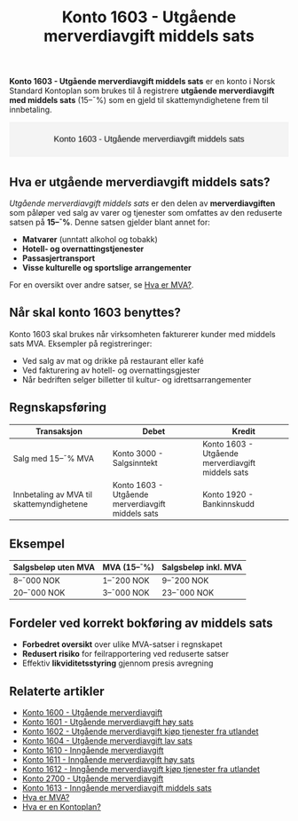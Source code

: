﻿---
title: "Konto 1603 - Utgående merverdiavgift middels sats"
seoTitle: "Konto 1603 | Utgående MVA middels sats | Kontoplan"
description: "Konto 1603 brukes til å registrere utgående merverdiavgift med middels sats (15 %) som gjeld frem til innbetaling. Les om satser, regler, bokføring og eksempler."
summary: "Konto 1603: utgående MVA med middels sats. Når kontoen brukes, og hvordan bokføre riktig."
---

**Konto 1603 - Utgående merverdiavgift middels sats** er en konto i Norsk Standard Kontoplan som brukes til å registrere **utgående merverdiavgift med middels sats** (15–¯%) som en gjeld til skattemyndighetene frem til innbetaling.

![Illustrasjon av konto 1603 utgående merverdiavgift middels sats](1603-utgaende-merverdiavgift-middels-sats-image.svg)

## Hva er utgående merverdiavgift middels sats?

*Utgående merverdiavgift middels sats* er den delen av **merverdiavgiften** som påløper ved salg av varer og tjenester som omfattes av den reduserte satsen på **15–¯%**. Denne satsen gjelder blant annet for:

* **Matvarer** (unntatt alkohol og tobakk)
* **Hotell- og overnattingstjenester**
* **Passasjertransport**
* **Visse kulturelle og sportslige arrangementer**

For en oversikt over andre satser, se [Hva er MVA?](/blogs/regnskap/hva-er-moms-mva "Hva er MVA? MVA-regnskapsføring og merverdiavgift").

## Når skal konto 1603 benyttes?

Konto 1603 skal brukes når virksomheten fakturerer kunder med middels sats MVA. Eksempler på registreringer:

* Ved salg av mat og drikke på restaurant eller kafé
* Ved fakturering av hotell- og overnattingsgjester
* Når bedriften selger billetter til kultur- og idrettsarrangementer

## Regnskapsføring

| Transaksjon                                    | Debet                                   | Kredit                                           |
|------------------------------------------------|-----------------------------------------|--------------------------------------------------|
| Salg med 15–¯% MVA                              | Konto 3000 - Salgsinntekt               | Konto 1603 - Utgående merverdiavgift middels sats |
| Innbetaling av MVA til skattemyndighetene      | Konto 1603 - Utgående merverdiavgift middels sats | Konto 1920 - Bankinnskudd                        |

## Eksempel

| Salgsbeløp uten MVA | MVA (15–¯%)  | Salgsbeløp inkl. MVA |
|---------------------|-------------|----------------------|
| 8–¯000 NOK           | 1–¯200 NOK   | 9–¯200 NOK            |
| 20–¯000 NOK          | 3–¯000 NOK   | 23–¯000 NOK           |

## Fordeler ved korrekt bokføring av middels sats

* **Forbedret oversikt** over ulike MVA-satser i regnskapet
* **Redusert risiko** for feilrapportering ved reduserte satser
* Effektiv **likviditetsstyring** gjennom presis avregning

## Relaterte artikler

* [Konto 1600 - Utgående merverdiavgift](/blogs/kontoplan/1600-utgaende-merverdiavgift "Konto 1600 - Utgående merverdiavgift")
* [Konto 1601 - Utgående merverdiavgift høy sats](/blogs/kontoplan/1601-utgaende-merverdiavgift-hoy-sats "Konto 1601 - Utgående merverdiavgift høy sats")
* [Konto 1602 - Utgående merverdiavgift kjøp tjenester fra utlandet](/blogs/kontoplan/1602-utgaende-merverdiavgift-kjop-tjen-fra-utlandet "Konto 1602 - Utgående merverdiavgift kjøp tjenester fra utlandet")
* [Konto 1604 - Utgående merverdiavgift lav sats](/blogs/kontoplan/1604-utgaende-merverdiavgift-lav-sats "Konto 1604 - Utgående merverdiavgift lav sats")
* [Konto 1610 - Inngående merverdiavgift](/blogs/kontoplan/1610-inngaaende-merverdiavgift "Konto 1610 - Inngående merverdiavgift")
* [Konto 1611 - Inngående merverdiavgift høy sats](/blogs/kontoplan/1611-inngaaende-merverdiavgift-hoy-sats "Konto 1611 - Inngående merverdiavgift høy sats")
* [Konto 1612 - Inngående merverdiavgift kjøp tjenester fra utlandet](/blogs/kontoplan/1612-inngaaende-merverdiavgift-kjop-tjen-fra-utlandet "Konto 1612 - Inngående merverdiavgift kjøp tjenester fra utlandet")
* [Konto 2700 - Utgående merverdiavgift](/blogs/kontoplan/2700-utgaende-merverdiavgift "Konto 2700 - Utgående merverdiavgift")
* [Konto 1613 - Inngående merverdiavgift middels sats](/blogs/kontoplan/1613-inngaaende-merverdiavgift-middels-sats "Konto 1613 - Inngående merverdiavgift middels sats")
* [Hva er MVA?](/blogs/regnskap/hva-er-moms-mva "Hva er MVA? MVA-regnskapsføring og merverdiavgift")
* [Hva er en Kontoplan?](/blogs/regnskap/hva-er-kontoplan "Hva er en Kontoplan? Komplett Guide til Kontoplaner i Norsk Regnskap")






